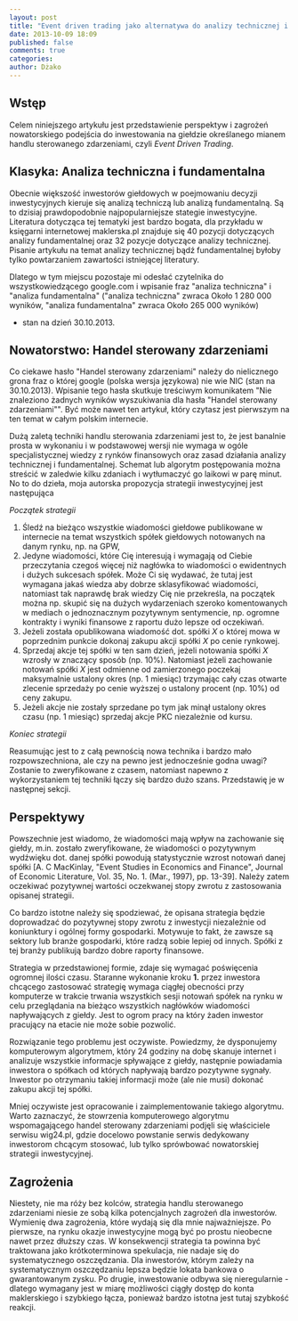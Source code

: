 ```yaml
---
layout: post
title: "Event driven trading jako alternatywa do analizy technicznej i fundamentalnej"
date: 2013-10-09 18:09
published: false
comments: true
categories: 
author: Dżako
---
```

<h2>Wstęp</h2>
Celem niniejszego artykułu jest przedstawienie perspektyw i zagrożeń nowatorskiego podejścia do inwestowania na giełdzie określanego mianem 
handlu sterowanego zdarzeniami, czyli <i>Event Driven Trading</i>.

<h2>Klasyka: Analiza techniczna i fundamentalna</h2>
Obecnie większość inwestorów giełdowych w poejmowaniu decyzji inwestycyjnych kieruje się analizą techniczą lub analizą fundamentalną. 
Są to dzisiaj prawdopodobnie najpopularniejsze stategie inwestycyjne. Literatura dotycząca tej tematyki jest bardzo bogata, dla przykładu w
księgarni internetowej maklerska.pl znajduje się 40 pozycji dotyczących analizy fundamentalnej oraz 32 pozycje dotyczące analizy technicznej.
Pisanie artykułu na temat analizy technicznej bądź fundamentalnej byłoby tylko powtarzaniem zawartości istniejącej literatury. 

Dlatego w tym miejscu pozostaje mi odesłać czytelnika do wszystkowiedzącego google.com i wpisanie fraz "analiza techniczna" i "analiza 
fundamentalna" ("analiza techniczna" zwraca Około 1 280 000 wyników, "analiza fundamentalna" zwraca Około 265 000 wyników) 
- stan na dzień 30.10.2013.

<h2>Nowatorstwo: Handel sterowany zdarzeniami</h2>

Co ciekawe hasło "Handel sterowany zdarzeniami" należy do nielicznego grona fraz o której google (polska wersja językowa) nie wie NIC (stan 
na 30.10.2013). Wpisanie tego hasła skutkuje treściwym komunikatem "Nie znaleziono żadnych wyników wyszukiwania dla hasła "Handel sterowany 
zdarzeniami"". Być może nawet ten artykuł, który czytasz jest pierwszym na ten temat w całym polskim internecie. 

Dużą zaletą techniki handlu sterowania zdarzeniami jest to, że jest banalnie prosta w wykonaniu i w podstawowej wersji nie wymaga w ogóle
specjalistycznej wiedzy z rynków finansowych oraz zasad działania analizy technicznej i fundamentalnej. Schemat lub algorytm postępowania 
można streścić w zaledwie kilku zdaniach i wytłumaczyć go laikowi w parę minut. No to do dzieła, moja autorska propozycja strategii
inwestycyjnej jest następująca
<p><em>Początek strategii</em><ol>
  <li>Śledź na bieżąco wszystkie wiadomości giełdowe publikowane w internecie na temat wszystkich spółek giełdowych notowanych na danym rynku,
  np. na GPW,</li>
  <li>Jedyne wiadomości, które Cię interesują i wymagają od Ciebie przeczytania czegoś więcej niż nagłówka to wiadomości o ewidentnych i dużych
  sukcesach spółek. Może Ci się wydawać, że tutaj jest wymagana jakaś wiedza aby dobrze sklasyfikować wiadomości, natomiast tak naprawdę 
  brak wiedzy Cię nie przekreśla, na początek można np. skupić się na dużych wydarzeniach szeroko komentowanych w mediach o jednoznacznym
  pozytywnym sentymencie, np. ogromne kontrakty i wyniki finansowe z raportu dużo lepsze od oczekiwań.</li>
  <li>Jeżeli została opublikowana wiadomość dot. spółki <em>X</em> o której mowa w poprzednim punkcie dokonaj zakupu akcji spółki <em>X</em> po 
  cenie rynkowej.</li>
  <li>Sprzedaj akcje tej spółki w ten sam dzień, jeżeli notowania spółki <em>X</em> wzrosły w znaczący sposób (np. 10%). Natomiast jeżeli 
  zachowanie notowań spółki <em>X</em> jest odmienne od zamierzonego poczekaj maksymalnie ustalony okres (np. 1 miesiąc) trzymając cały czas 
  otwarte zlecenie sprzedaży po cenie wyższej o ustalony procent (np. 10%) od ceny zakupu.</li>
  <li>Jeżeli akcje nie zostały sprzedane po tym jak minął ustalony okres czasu (np. 1 miesiąc) sprzedaj akcje PKC niezależnie od kursu. </li>
</ol><em>Koniec strategii</em></p>

Reasumując jest to z całą pewnością nowa technika i bardzo mało rozpowszechniona, ale czy na pewno jest jednocześnie godna uwagi? 
Zostanie to zweryfikowane z czasem, natomiast napewno z wykorzystaniem tej techniki łączy się bardzo dużo szans. Przedstawię je w następnej sekcji.

<h2>Perspektywy</h2>
Powszechnie jest wiadomo, że wiadomości mają wpływ na zachowanie się giełdy, m.in. zostało zweryfikowane, że wiadomości o pozytywnym wydźwięku
dot. danej spółki powodują statystycznie wzrost notowań danej spółki 
[A. C MacKinlay, "Event Studies in Economics and Finance", Journal of Economic Literature, Vol. 35, No. 1. (Mar., 1997), pp. 13-39]. 
Należy zatem oczekiwać pozytywnej wartości oczekwanej stopy zwrotu z zastosowania opisanej strategii.

Co bardzo istotne należy się spodziewać, że opisana strategia będzie doprowadzać do pozytywnej stopy zwrotu z inwestycji niezależnie od 
koniunktury i ogólnej formy gospodarki. Motywuje to fakt, że zawsze są sektory lub branże gospodarki, które radzą sobie lepiej od innych. 
Spółki z tej branży publikują bardzo dobre raporty finansowe.

Strategia w przedstawionej formie, zdaje się wymagać poświęcenia ogromnej ilości czasu. Staranne wykonanie kroku <b>1.</b> przez inwestora 
chcącego zastosować strategię wymaga ciągłej obecności przy komputerze w trakcie trwania wszystkich sesji notowań spółek na rynku w celu
przeglądania na bieżąco wszystkich nagłówków wiadomości napływających z giełdy. Jest to ogrom pracy na który żaden inwestor pracujący na 
etacie nie może sobie pozwolić. 

Rozwiązanie tego problemu jest oczywiste. Powiedzmy, że dysponujemy komputerowym algorytmem, który 24 godziny na dobę skanuje internet i
analizuje wszystkie informacje spływające z giełdy, następnie powiadamia inwestora o spółkach od których napływają bardzo pozytywne sygnały. 
Inwestor po otrzymaniu takiej informacji może (ale nie musi) dokonać zakupu akcji tej spółki.

Mniej oczywiste jest opracowanie i zaimplementowanie takiego algorytmu. Warto zaznaczyć, że stowrzenia komputerowego algorytmu wspomagającego 
handel sterowany zdarzeniami podjęli się właściciele serwisu wig24.pl, gdzie docelowo powstanie serwis dedykowany inwestorom chcącym stosować, 
lub tylko sprówbować nowatorskiej strategii inwestycyjnej. 

<h2>Zagrożenia</h2>
Niestety, nie ma róży bez kolców, strategia handlu sterowanego zdarzeniami niesie ze sobą kilka potencjalnych zagrożeń dla inwestorów. 
Wymienię dwa zagrożenia, które wydają się dla mnie najważniejsze. Po pierwsze, na rynku okazje inwestycyjne mogą być po prostu nieobecne nawet
przez dłuższy czas. W konsekwencji strategia ta powinna być traktowana jako krótkoterminowa spekulacja, nie nadaje się do systematycznego
oszczędzania. Dla inwestorów, którym zależy na systematycznym oszczędzaniu lepsza będzie lokata bankowa o gwarantowanym zysku. 
Po drugie, inwestowanie odbywa się nieregularnie - dlatego wymagany jest w miarę możliwości ciągły dostęp do konta maklerskiego i szybkiego 
łącza, ponieważ bardzo istotna jest tutaj szybkość reakcji.


